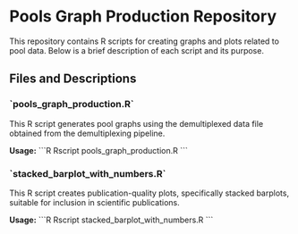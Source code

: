 # Pools Graph Production Repository

This repository contains R scripts for creating graphs and plots related to pool data. Below is a brief description of each script and its purpose.

## Files and Descriptions

### \`pools_graph_production.R\`
This R script generates pool graphs using the demultiplexed data file obtained from the demultiplexing pipeline.

**Usage:**
\`\`\`R
Rscript pools_graph_production.R
\`\`\`

### \`stacked_barplot_with_numbers.R\`
This R script creates publication-quality plots, specifically stacked barplots, suitable for inclusion in scientific publications.

**Usage:**
\`\`\`R
Rscript stacked_barplot_with_numbers.R
\`\`\`

